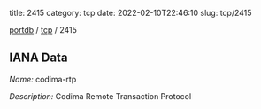 title: 2415
category: tcp
date: 2022-02-10T22:46:10
slug: tcp/2415

[portdb](/) / [tcp](/category/tcp.html) / 2415


## IANA Data

_Name:_ codima-rtp

_Description:_ Codima Remote Transaction Protocol

